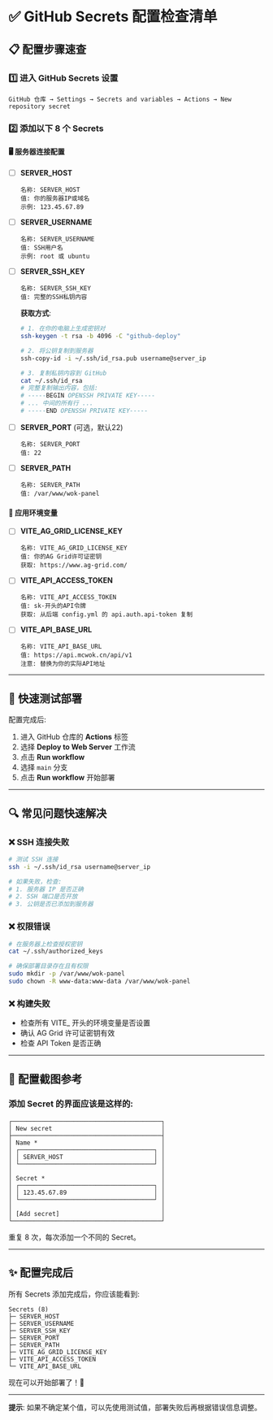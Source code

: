 # ✅ GitHub Secrets 配置检查清单

## 📋 配置步骤速查

### 1️⃣ 进入 GitHub Secrets 设置
```
GitHub 仓库 → Settings → Secrets and variables → Actions → New repository secret
```

### 2️⃣ 添加以下 8 个 Secrets

#### 🖥️ 服务器连接配置

- [ ] **SERVER_HOST**
  ```
  名称: SERVER_HOST
  值: 你的服务器IP或域名
  示例: 123.45.67.89
  ```

- [ ] **SERVER_USERNAME**
  ```
  名称: SERVER_USERNAME
  值: SSH用户名
  示例: root 或 ubuntu
  ```

- [ ] **SERVER_SSH_KEY**
  ```
  名称: SERVER_SSH_KEY
  值: 完整的SSH私钥内容
  ```
  
  **获取方式**:
  ```bash
  # 1. 在你的电脑上生成密钥对
  ssh-keygen -t rsa -b 4096 -C "github-deploy"
  
  # 2. 将公钥复制到服务器
  ssh-copy-id -i ~/.ssh/id_rsa.pub username@server_ip
  
  # 3. 复制私钥内容到 GitHub
  cat ~/.ssh/id_rsa
  # 完整复制输出内容，包括:
  # -----BEGIN OPENSSH PRIVATE KEY-----
  # ... 中间的所有行 ...
  # -----END OPENSSH PRIVATE KEY-----
  ```

- [ ] **SERVER_PORT** (可选，默认22)
  ```
  名称: SERVER_PORT
  值: 22
  ```

- [ ] **SERVER_PATH**
  ```
  名称: SERVER_PATH
  值: /var/www/wok-panel
  ```

#### 🔐 应用环境变量

- [ ] **VITE_AG_GRID_LICENSE_KEY**
  ```
  名称: VITE_AG_GRID_LICENSE_KEY
  值: 你的AG Grid许可证密钥
  获取: https://www.ag-grid.com/
  ```

- [ ] **VITE_API_ACCESS_TOKEN**
  ```
  名称: VITE_API_ACCESS_TOKEN
  值: sk-开头的API令牌
  获取: 从后端 config.yml 的 api.auth.api-token 复制
  ```

- [ ] **VITE_API_BASE_URL**
  ```
  名称: VITE_API_BASE_URL
  值: https://api.mcwok.cn/api/v1
  注意: 替换为你的实际API地址
  ```

---

## 🚀 快速测试部署

配置完成后:

1. 进入 GitHub 仓库的 **Actions** 标签
2. 选择 **Deploy to Web Server** 工作流
3. 点击 **Run workflow**
4. 选择 `main` 分支
5. 点击 **Run workflow** 开始部署

---

## 🔍 常见问题快速解决

### ❌ SSH 连接失败
```bash
# 测试 SSH 连接
ssh -i ~/.ssh/id_rsa username@server_ip

# 如果失败，检查:
# 1. 服务器 IP 是否正确
# 2. SSH 端口是否开放
# 3. 公钥是否已添加到服务器
```

### ❌ 权限错误
```bash
# 在服务器上检查授权密钥
cat ~/.ssh/authorized_keys

# 确保部署目录存在且有权限
sudo mkdir -p /var/www/wok-panel
sudo chown -R www-data:www-data /var/www/wok-panel
```

### ❌ 构建失败
- 检查所有 VITE_ 开头的环境变量是否设置
- 确认 AG Grid 许可证密钥有效
- 检查 API Token 是否正确

---

## 📸 配置截图参考

### 添加 Secret 的界面应该是这样的:

```
┌─────────────────────────────────────────┐
│ New secret                              │
├─────────────────────────────────────────┤
│ Name *                                  │
│ ┌─────────────────────────────────────┐ │
│ │ SERVER_HOST                         │ │
│ └─────────────────────────────────────┘ │
│                                         │
│ Secret *                                │
│ ┌─────────────────────────────────────┐ │
│ │ 123.45.67.89                        │ │
│ └─────────────────────────────────────┘ │
│                                         │
│ [Add secret]                            │
└─────────────────────────────────────────┘
```

重复 8 次，每次添加一个不同的 Secret。

---

## ✨ 配置完成后

所有 Secrets 添加完成后，你应该能看到:

```
Secrets (8)
├─ SERVER_HOST
├─ SERVER_USERNAME  
├─ SERVER_SSH_KEY
├─ SERVER_PORT
├─ SERVER_PATH
├─ VITE_AG_GRID_LICENSE_KEY
├─ VITE_API_ACCESS_TOKEN
└─ VITE_API_BASE_URL
```

现在可以开始部署了！🎉

---

**提示**: 如果不确定某个值，可以先使用测试值，部署失败后再根据错误信息调整。
